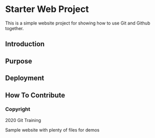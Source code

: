 # Starter Web Project
This is a simple website project for showing how to use Git and Github together.

## Introduction

## Purpose

## Deployment

## How To Contribute

### Copyright

2020 Git Training

Sample website with plenty of files for demos